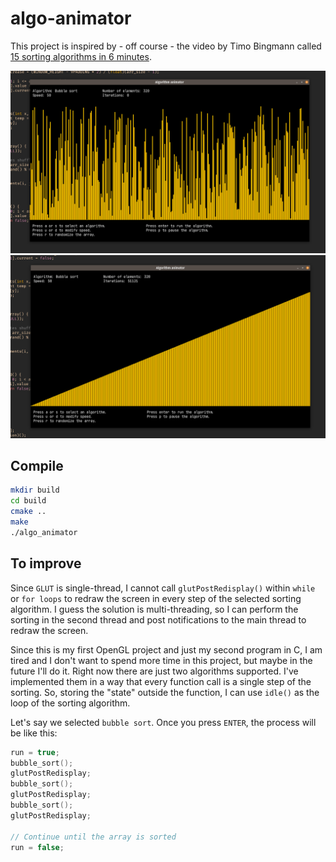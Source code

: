# algo-animator

This project is inspired by - off course - the video by Timo Bingmann called [15 sorting algorithms in 6 minutes](https://www.youtube.com/watch?v=kPRA0W1kECg).

![Image 1](repo/1.png)
![Image 2](repo/2.png)

## Compile

```bash
mkdir build
cd build
cmake ..
make
./algo_animator
```


## To improve

Since `GLUT` is single-thread, I cannot call `glutPostRedisplay()` within `while` or `for loops` to redraw the screen in every 
step of the selected sorting algorithm. I guess the solution is multi-threading, so I can perform the sorting in the second thread
and post notifications to the main thread to redraw the screen.   

Since this is my first OpenGL project and just my second program in C, I am tired and I don't want to spend more time in this project, 
but maybe in the future I'll do it. Right now there are just two algorithms supported. I've implemented them in a way that every function
call is a single step of the sorting. So, storing the "state" outside the function, I can use `idle()` as the loop of the sorting algorithm.   

Let's say we selected `bubble sort`. Once you press `ENTER`, the process will be like this:

```c
run = true;
bubble_sort();
glutPostRedisplay;
bubble_sort();
glutPostRedisplay;
bubble_sort();
glutPostRedisplay;

// Continue until the array is sorted
run = false;
```
